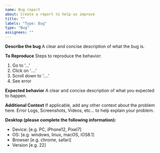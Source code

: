 ```yaml
---
name: Bug report
about: Create a report to help us improve
title: ""
labels: "Type: Bug"
type: "Bug"
assignees: ""
---
```


**Describe the bug**
A clear and concise description of what the bug is.

**To Reproduce**
Steps to reproduce the behavior:

1. Go to '...'
2. Click on '....'
3. Scroll down to '....'
4. See error

**Expected behavior**
A clear and concise description of what you expected to happen.

**Additional Context**
If applicable, add any other context about the problem here. Error Logs, Screenshots, Videos, etc... to help explain your problem.

**Desktop (please complete the following information):**

- Device: [e.g. PC, iPhone12, Pixel7]
- OS: [e.g. windows, linux, macOS, iOS8.1]
- Browser [e.g. chrome, safari]
- Version [e.g. 22]

